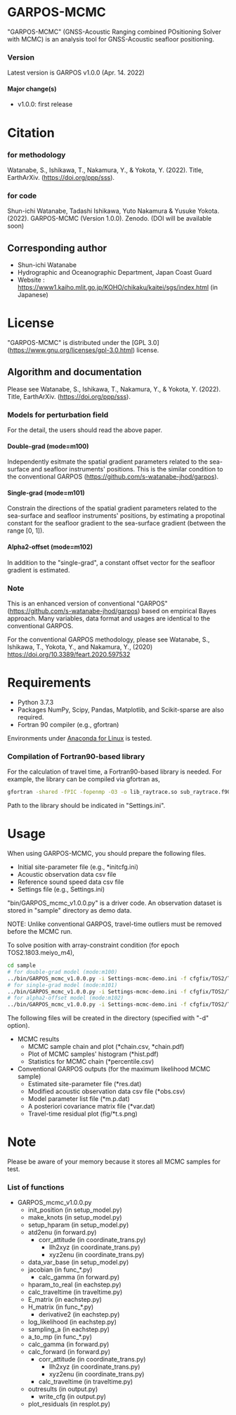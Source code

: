 # GARPOS-MCMC

"GARPOS-MCMC" (GNSS-Acoustic Ranging combined POsitioning Solver with MCMC) is an analysis tool for GNSS-Acoustic seafloor positioning.

### Version
Latest version is GARPOS v1.0.0 (Apr. 14. 2022)

#### Major change(s)
* v1.0.0: first release

# Citation

### for methodology

Watanabe, S., Ishikawa, T., Nakamura, Y., & Yokota, Y. (2022). Title, EarthArXiv. (https://doi.org/ppp/sss).

### for code
Shun-ichi Watanabe, Tadashi Ishikawa, Yuto Nakamura & Yusuke Yokota. (2022). GARPOS-MCMC (Version 1.0.0). Zenodo. (DOI will be available soon)

## Corresponding author

* Shun-ichi Watanabe
* Hydrographic and Oceanographic Department, Japan Coast Guard
* Website : https://www1.kaiho.mlit.go.jp/KOHO/chikaku/kaitei/sgs/index.html (in Japanese)


# License

"GARPOS-MCMC" is distributed under the [GPL 3.0] (https://www.gnu.org/licenses/gpl-3.0.html) license.


## Algorithm and documentation

Please see Watanabe, S., Ishikawa, T., Nakamura, Y., & Yokota, Y. (2022). Title, EarthArXiv. (https://doi.org/ppp/sss).

### Models for perturbation field

For the detail, the users should read the above paper.

#### Double-grad (mode=m100)

Independently esitmate the spatial gradient parameters related to the sea-surface and seafloor instruments' positions. 
This is the similar condition to the conventional GARPOS (https://github.com/s-watanabe-jhod/garpos).

#### Single-grad (mode=m101)

Constrain the directions of the spatial gradient parameters related to the sea-surface and seafloor instruments' positions, by estimating a propotinal constant for the seafloor gradient to the sea-surface gradient (between the range [0, 1]).

#### Alpha2-offset (mode=m102)

In addition to the "single-grad", a constant offset vector for the seafloor gradient is estimated. 

### Note

This is an enhanced version of conventional "GARPOS" (https://github.com/s-watanabe-jhod/garpos) based on empirical Bayes approach. Many variables, data format and usages are identical to the conventional GARPOS.

For the conventional GARPOS methodology, please see Watanabe, S., Ishikawa, T., Yokota, Y., and Nakamura, Y., (2020) https://doi.org/10.3389/feart.2020.597532

# Requirements

* Python 3.7.3
* Packages NumPy, Scipy, Pandas, Matplotlib, and Scikit-sparse are also required.
* Fortran 90 compiler (e.g., gfortran)

Environments under [Anaconda for Linux](https://www.anaconda.com/distribution/) is tested.


### Compilation of Fortran90-based library

For the calculation of travel time, a Fortran90-based library is needed.
For example, the library can be compiled via gfortran as,

```bash
gfortran -shared -fPIC -fopenmp -O3 -o lib_raytrace.so sub_raytrace.f90 lib_raytrace.f90
```

Path to the library should be indicated in "Settings.ini".


# Usage

When using GARPOS-MCMC, you should prepare the following files.
* Initial site-parameter file (e.g., *initcfg.ini)
* Acoustic observation data csv file
* Reference sound speed data csv file
* Settings file (e.g., Settings.ini)

"bin/GARPOS_mcmc_v1.0.0.py" is a driver code. 
An observation dataset is stored in "sample" directory as demo data.

NOTE: Unlike conventional GARPOS, travel-time outliers must be removed before the MCMC run.

To solve position with array-constraint condition (for epoch TOS2.1803.meiyo_m4),

```bash
cd sample
# for double-grad model (mode:m100)
../bin/GARPOS_mcmc_v1.0.0.py -i Settings-mcmc-demo.ini -f cfgfix/TOS2/TOS2.1803.meiyo_m4-fix.ini -d demo100/TOS2 --mode m100
# for single-grad model (mode:m101)
../bin/GARPOS_mcmc_v1.0.0.py -i Settings-mcmc-demo.ini -f cfgfix/TOS2/TOS2.1803.meiyo_m4-fix.ini -d demo101/TOS2 --mode m101
# for alpha2-offset model (mode:m102)
../bin/GARPOS_mcmc_v1.0.0.py -i Settings-mcmc-demo.ini -f cfgfix/TOS2/TOS2.1803.meiyo_m4-fix.ini -d demo102/TOS2 --mode m102
```

The following files will be created in the directory (specified with "-d" option).

* MCMC results
  * MCMC sample chain and plot (*chain.csv, *chain.pdf)
  * Plot of MCMC samples' histogram (*hist.pdf)
  * Statistics for MCMC chain (*percentile.csv)
* Conventional GARPOS outputs (for the maximum likelihood MCMC sample)
  * Estimated site-parameter file (*res.dat)
  * Modified acoustic observation data csv file (*obs.csv)
  * Model parameter list file (*m.p.dat)
  * A posteriori covariance matrix file (*var.dat)
  * Travel-time residual plot (fig/*t.s.png)


# Note

Please be aware of your memory because it stores all MCMC samples for test.


### List of functions

+ GARPOS_mcmc_v1.0.0.py
  + init_position (in setup_model.py)
  + make_knots (in setup_model.py)
  + setup_hparam (in setup_model.py)
  + atd2enu (in forward.py)
    + corr_attitude (in coordinate_trans.py)
      + llh2xyz (in coordinate_trans.py)
      + xyz2enu (in coordinate_trans.py)
  + data_var_base (in setup_model.py)
  + jacobian (in func_*.py)
    + calc_gamma (in forward.py)
  + hparam_to_real (in eachstep.py)
  + calc_traveltime (in traveltime.py)
  + E_matrix (in eachstep.py)
  + H_matrix (in func_*.py)
    + derivative2 (in eachstep.py)
  + log_likelihood (in eachstep.py)
  + sampling_a (in eachstep.py)
  + a_to_mp (in func_*.py)
  + calc_gamma (in forward.py)
  + calc_forward (in forward.py)
    + corr_attitude (in coordinate_trans.py)
      + llh2xyz (in coordinate_trans.py)
      + xyz2enu (in coordinate_trans.py)
    + calc_traveltime (in traveltime.py)
  + outresults (in output.py)
    + write_cfg (in output.py)
  + plot_residuals (in resplot.py)
